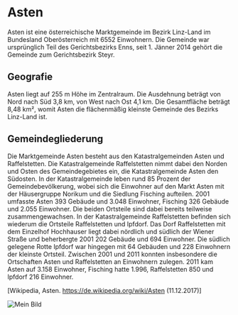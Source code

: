 # Asten

Asten ist eine österreichische Marktgemeinde im Bezirk Linz-Land im Bundesland Oberösterreich mit 6552 Einwohnern. 
Die Gemeinde war ursprünglich Teil des Gerichtsbezirks Enns, seit 1. Jänner 2014 gehört die Gemeinde zum Gerichtsbezirk Steyr.

## Geografie
Asten liegt auf 255 m Höhe im Zentralraum. 
Die Ausdehnung beträgt von Nord nach Süd 3,8 km, von West nach Ost 4,1 km. Die Gesamtfläche beträgt 8,48 km², womit Asten die flächenmäßig kleinste Gemeinde des Bezirks Linz-Land ist.

## Gemeindegliederung
Die Marktgemeinde Asten besteht aus den Katastralgemeinden Asten und Raffelstetten. 
Die Katastralgemeinde Raffelstetten nimmt dabei den Norden und Osten des Gemeindegebietes ein, die Katastralgemeinde Asten den Südosten.
In der Katastralgemeinde leben rund 85 Prozent der Gemeindebevölkerung, wobei sich die Einwohner auf den Markt Asten mit der Häusergruppe Norikum und die Siedlung Fisching aufteilen. 
2001 umfasste Asten 393 Gebäude und 3.048 Einwohner, Fisching 326 Gebäude und 2.055 Einwohner. 
Die beiden Ortsteile sind dabei bereits teilweise zusammengewachsen. 
In der Katastralgemeinde Raffelstetten befinden sich wiederum die Ortsteile Raffelstetten und Ipfdorf. 
Das Dorf Raffelstetten mit dem Einzelhof Hochhauser liegt dabei nördlich und südlich der Wiener Straße und beherbergte 2001 202 Gebäude und 694 Einwohner. 
Die südlich gelegene Rotte Ipfdorf war hingegen mit 64 Gebäuden und 228 Einwohnern der kleinste Ortsteil.
Zwischen 2001 und 2011 konnten insbesondere die Ortschaften Asten und Raffelstetten an Einwohnern zulegen. 2011 kam Asten auf 3.158 Einwohner, Fisching hatte 1.996, Raffelstetten 850 und Ipfdorf 216 Einwohner.

[Wikipedia, Asten. https://de.wikipedia.org/wiki/Asten (11.12.2017)]

![Mein Bild](/schoenesBild.jpg)